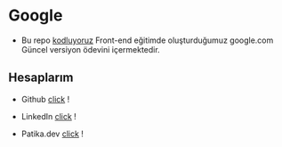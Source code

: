 # Google

- Bu repo [kodluyoruz](https://kodluyoruz.org/) Front-end eğitimde oluşturduğumuz google.com Güncel versiyon ödevini içermektedir.

## Hesaplarım

* Github [click](https://github.com/altunc) !

* LinkedIn [click](https://www.linkedin.com/in/mehmetaltunc/) !

* Patika.dev [click](https://app.patika.dev/cblack) !
